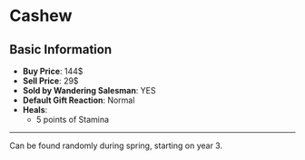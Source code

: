 # Cashew

## Basic Information

- **Buy Price**: 144$
- **Sell Price**: 29$
- **Sold by Wandering Salesman**: YES
- **Default Gift Reaction**: Normal
- **Heals**:
  - 5 points of Stamina

---
Can be found randomly during spring, starting on year 3.
